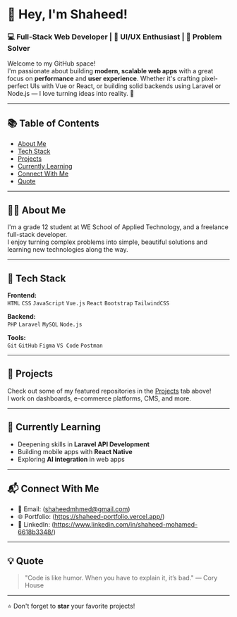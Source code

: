 # 👋 Hey, I'm Shaheed!

### 💻 Full-Stack Web Developer | 🎨 UI/UX Enthusiast | 🧠 Problem Solver

Welcome to my GitHub space!  
I'm passionate about building **modern, scalable web apps** with a great focus on **performance** and **user experience**. Whether it's crafting pixel-perfect UIs with Vue or React, or building solid backends using Laravel or Node.js — I love turning ideas into reality. 🚀

---

## 📚 Table of Contents

- [About Me](#about-me)
- [Tech Stack](#tech-stack)
- [Projects](#projects)
- [Currently Learning](#currently-learning)
- [Connect With Me](#connect-with-me)
- [Quote](#quote)

---

## 👨‍💻 About Me

I'm a grade 12 student at WE School of Applied Technology, and a freelance full-stack developer.  
I enjoy turning complex problems into simple, beautiful solutions and learning new technologies along the way.

---

## 🧰 Tech Stack

**Frontend:**  
`HTML` `CSS` `JavaScript` `Vue.js` `React` `Bootstrap` `TailwindCSS`

**Backend:**  
`PHP` `Laravel` `MySQL` `Node.js`

**Tools:**  
`Git` `GitHub` `Figma` `VS Code` `Postman`

---

## 🚀 Projects

Check out some of my featured repositories in the [Projects]([https://github.com/shaheeddev?tab=repositories](https://github.com/shaheedmohamed?tab=repositories)) tab above!  
I work on dashboards, e-commerce platforms, CMS, and more.

---

## 🌱 Currently Learning

- Deepening skills in **Laravel API Development**
- Building mobile apps with **React Native**
- Exploring **AI integration** in web apps

---

## 📬 Connect With Me

- 📧 Email: (shaheedmhmed@gmail.com)
- 🌐 Portfolio: (https://shaheed-portfolio.vercel.app/)
- 💼 LinkedIn: (https://www.linkedin.com/in/shaheed-mohamed-6618b3348/)

---

## 💡 Quote

> "Code is like humor. When you have to explain it, it’s bad." — Cory House

---

⭐️ Don't forget to **star** your favorite projects!
